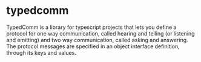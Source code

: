# typedcomm
TypedComm is a library for typescript projects that lets you define a protocol for one way communication, called hearing and telling (or listening and emitting) and two way communication, called asking and answering. The protocol messages are specified in an object interface definition, through its keys and values.
